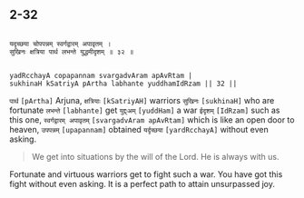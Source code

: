 ## 2-32


```shloka-sa

यदृच्छया चोपपन्नम् स्वर्गद्वारम् अपावृतम् ।
सुखिनः क्षत्रिया पार्थ लभन्ते युद्धमीदृशम् ॥ ३२ ॥

```
```shloka-sa-hk

yadRcchayA copapannam svargadvAram apAvRtam |
sukhinaH kSatriyA pArtha labhante yuddhamIdRzam || 32 ||

```
`पार्थ` `[pArtha]` Arjuna, `क्षत्रियाः` `[kSatriyAH]` warriors `सुखिनः` `[sukhinaH]` who are fortunate `लभन्ते` `[labhante]` get `युद्द्ःअम्` `[yuddHam]` a war `ईदृशम्` `[IdRzam]` such as this one, `स्वर्गद्वारम् अपावृतम्` `[svargadvAram apAvRtam]` which is like an open door to heaven, `उपपन्नम्` `[upapannam]` obtained `यर्दृच्छया` `[yardRcchayA]` without even asking.


<a name='applnote_34'></a>
> We get into situations by the will of the Lord. He is always with us.



Fortunate and virtuous warriors get to fight such a war. You have got this fight without even asking. It is a perfect path to attain unsurpassed joy.


